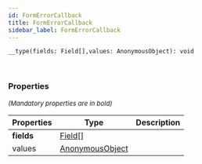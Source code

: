 ```yaml
---
id: FormErrorCallback
title: FormErrorCallback
sidebar_label: FormErrorCallback
---
```


```tsx
__type(fields: Field[],values: AnonymousObject): void
```
<br/>



### Properties

<font size="2"><i>(Mandatory properties are in bold)</i></font>

| Properties | Type | Description |
| --------- | ---- | ----------- |
| **fields** | [Field](/framework-api/interfaces/Field.md)[] |  |
| values | [AnonymousObject](/framework-api/interfaces/AnonymousObject.md) |  |
